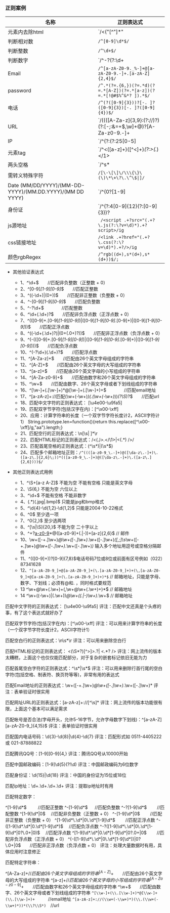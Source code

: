 ### 正则案例

|名称|正则表达式|
|----|----|
|元素内去除html|      `/<("[^"]*"|'[^']*'|[^'">])*>/gi`|
|判断相对数|         `/^[0-9]\d*$/`|
|判断整数|          `/^\d+$/`|
|判断数字|            `/^-?(?:\d+|\d{1,3}(?:.\d{3})+)(?:\.)/`|
|Email|              `/^[a-zA-Z0-9._%-]+@[a-zA-Z0-9.-]+.[a-zA-Z]{2,4}$/`|
|password|          `/^.*(?=.{6,})(?=.*d)(?=.*[A-Z])(?=.*[a-z])(?=.*[!@#$%^&*? ]).*$/`|
|电话|               `/^(?([0-9]{3}))?[-. ]?([0-9]{3})[-. ]?([0-9]{4})$/`|
|URL|                `/((([A-Za-z]{3,9}:(?:\/\/)?)(?:[-;:&=\+\$,\w]+@)?[A-Za-z0-9.-]+|(?:www.|[-;:&=\+\$,\w]+@)[A-Za-z0-9.-]+)((?:\/[\+~%\/.\w-_]*)?\??(?:[-\+=&;%@.\w_]*)#?(?:[\w]*))?)/`|
|IP|                 `/^(?:(?:25[0-5]|2[0-4][0-9]|[01]?[0-9][0-9]?).){3}(?:25[0-5]|2[0-4][0-9]|[01]?[0-9][0-9]?)$/`|
|元素tag|           `/^<([a-z]+)([^<]+)*(?:>(.*)</1>|s+/>)$/`
|两头空格|          `/^s*|s*$/g`
|需转义特殊字符|    `/[\-\[\]\/\\\{\}\(\)\*\+\?\.\^\$\|]/`
|Date (MM/DD/YYYY)/(MM-DD-YYYY)/(MM.DD.YYYY)/(MM DD YYYY)|`/^(0?[1-9]|1[012])[- /.](0?[1-9]|[12][0-9]|3[01])[- /.](19|20)?[0-9]{2}$/`|
|身份证|            `/^(?:4[0-9]{12}(?:[0-9]{3})?|5[1-5][0-9]{14}|6(?:011|5[0-9][0-9])[0-9]{12}|3[47][0-9]{13}|3(?:0[0-5]|[68][0-9])[0-9]{11}|(?:2131|1800|35d{3})d{11})$/`|
|js源地址|         ` /<script .+?src="(.+?\.js(?:\?v=\d)*).+?script>/ig`
|css链接地址|        `/<link .+?href="(.+?\.css(?:\?v=\d)*).+?/>/ig`
|颜色rgbRegex|   ` /^rgb((d+),s*(d+),s*(d+))$/;  `


* 其他验证表达式

  - 1、^\d+$　　//匹配非负整数（正整数 + 0）
  - 2、^[0-9]*[1-9][0-9]*$　　//匹配正整数
  - 3、^((-\d+)|(0+))$　　//匹配非正整数（负整数 + 0）
  - 4、^-[0-9]*[1-9][0-9]*$　　//匹配负整数
  - 5、^-?\d+$　　　　//匹配整数
  - 6、^\d+(\.\d+)?$　　//匹配非负浮点数（正浮点数 + 0）
  - 7、^(([0-9]+\.[0-9]*[1-9][0-9]*)|([0-9]*[1-9][0-9]*\.[0-9]+)|([0-9]*[1-9][0-9]*))$　　//匹配正浮点数
  - 8、^((-\d+(\.\d+)?)|(0+(\.0+)?))$　　//匹配非正浮点数（负浮点数 + 0）
  - 9、^(-(([0-9]+\.[0-9]*[1-9][0-9]*)|([0-9]*[1-9][0-9]*\.[0-9]+)|([0-9]*[1-9][0-9]*)))$　　//匹配负浮点数
  - 10、^(-?\d+)(\.\d+)?$　　//匹配浮点数
  - 11、^[A-Za-z]+$　　//匹配由26个英文字母组成的字符串
  - 12、^[A-Z]+$　　//匹配由26个英文字母的大写组成的字符串
  - 13、^[a-z]+$　　//匹配由26个英文字母的小写组成的字符串
  - 14、^[A-Za-z0-9]+$　　//匹配由数字和26个英文字母组成的字符串
  - 15、^\w+$　　//匹配由数字、26个英文字母或者下划线组成的字符串
  - 16、^[\w-]+(\.[\w-]+)*@[\w-]+(\.[\w-]+)+$　　　　//匹配email地址
  - 17、^[a-zA-z]+://匹配(\w+(-\w+)*)(\.(\w+(-\w+)*))*(\?\S*)?$　　//匹配url
  - 18、匹配中文字符的正则表达式： [\u4e00-\u9fa5]
  - 19、匹配双字节字符(包括汉字在内)：[^\x00-\xff]
  - 20、应用：计算字符串的长度（一个双字节字符长度计2，ASCII字符计1）
  String.prototype.len=function(){return this.replace([^\x00-\xff]/g,"aa").length;}
  - 21、匹配空行的正则表达式：\n[\s| ]*\r
  - 22、匹配HTML标记的正则表达式：/<(.*)>.*<\/\1>|<(.*) \/>/
  - 23、匹配首尾空格的正则表达式：(^\s*)|(\s*$)
  - 24、匹配多个邮箱地址正则：`/^((([a-z0-9_\.-]+)@([\da-z\.-]+)\.([a-z\.]{2,6}\;))*(([a-z0-9_\.-]+)@([\da-z\.-]+)\.([a-z\.]{2,6})))$/`

* 其他正则表达式用例

  - 1、^\S+[a-z A-Z]$ 不能为空 不能有空格 只能是英文字母
  - 2、\S{6,} 不能为空 六位以上
  - 3、^\d+$ 不能有空格 不能非数字
  - 4、(.*)(\.jpg|\.bmp)$ 只能是jpg和bmp格式
  - 5、^\d{4}\-\d{1,2}-\d{1,2}$ 只能是2004-10-22格式
  - 6、^0$ 至少选一项
  - 7、^0{2,}$ 至少选两项
  - 8、^[\s|\S]{20,}$ 不能为空 二十字以上
  - 9、^\+?[a-z0-9](([-+.]|[_]+)?[a-z0-9]+)*@([a-z0-9]+(\.|\-))+[a-z]{2,6}$  // 邮件
  - 10、\w+([-+.]\w+)*@\w+([-.]\w+)*\.\w+([-.]\w+)*([,;]\s*\w+([-+.]\w+)*@\w+([-.]\w+)*\.\w+([-.]\w+)*)* 输入多个地址用逗号或空格分隔邮件
  - 11、^(\([0-9]+\))?[0-9]{7,8}$电话号码7位或8位或前面有区号例如（022）87341628
  - 12、`^[a-zA-Z0-9_]+@[a-zA-Z0-9_]+(\.[a-zA-Z0-9_]+)+(\,[a-zA-Z0-9_]+@[a-zA-Z0-9_]+(\.[a-zA-Z0-9_]+)+)*$`   // 邮箱地址，只能是字母、数字、下划线；必须有@和. ，同时格式要规范
  - 13 ^\w+@\w+(\.\w+)+(\,\w+@\w+(\.\w+)+)*$   // 邮箱地址
  - 14 ^\w+((-\w+)|(\.\w+))*\@\w+((\.|-)\w+)*\.\w+$   // 邮箱地址

匹配中文字符的正则表达式： [\u4e00-\u9fa5]
评注：匹配中文还真是个头疼的事，有了这个表达式就好办了

匹配双字节字符(包括汉字在内)：[^\x00-\xff]
评注：可以用来计算字符串的长度（一个双字节字符长度计2，ASCII字符计1）

匹配空白行的正则表达式：\n\s*\r
评注：可以用来删除空白行

匹配HTML标记的正则表达式： <(\S*?)[^>]*>.*?| <.*? />
评注：网上流传的版本太糟糕，上面这个也仅仅能匹配部分，对于复杂的嵌套标记依旧无能为力

匹配首尾空白字符的正则表达式：^\s*|\s*$
评注：可以用来删除行首行尾的空白字符(包括空格、制表符、换页符等等)，非常有用的表达式

匹配Email地址的正则表达式：\w+([-+.]\w+)*@\w+([-.]\w+)*\.\w+([-.]\w+)*
评注：表单验证时很实用

匹配网址URL的正则表达式：[a-zA-z]+://[^\s]*
评注：网上流传的版本功能很有限，上面这个基本可以满足需求

匹配帐号是否合法(字母开头，允许5-16字节，允许字母数字下划线)：^[a-zA-Z][a-zA-Z0-9_]{4,15}$
评注：表单验证时很实用

匹配国内电话号码：\d{3}-\d{8}|\d{4}-\d{7}
评注：匹配形式如 0511-4405222 或 021-87888822

匹配腾讯QQ号：[1-9][0-9]{4,}
评注：腾讯QQ号从10000开始

匹配中国邮政编码：[1-9]\d{5}(?!\d)
评注：中国邮政编码为6位数字

匹配身份证：\d{15}|\d{18}
评注：中国的身份证为15位或18位

匹配ip地址：\d+\.\d+\.\d+\.\d+
评注：提取ip地址时有用

匹配特定数字：

^[1-9]\d*$　 　 //匹配正整数
^-[1-9]\d*$ 　 //匹配负整数
^-?[1-9]\d*$　　 //匹配整数
^[1-9]\d*|0$　 //匹配非负整数（正整数 + 0）
^-[1-9]\d*|0$　　 //匹配非正整数（负整数 + 0）
^[1-9]\d*\.\d*|0\.\d*[1-9]\d*$　　 //匹配正浮点数
^-([1-9]\d*\.\d*|0\.\d*[1-9]\d*)$　 //匹配负浮点数
^-?([1-9]\d*\.\d*|0\.\d*[1-9]\d*|0?\.0+|0)$　 //匹配浮点数
^[1-9]\d*\.\d*|0\.\d*[1-9]\d*|0?\.0+|0$　　 //匹配非负浮点数（正浮点数 + 0）
^(-([1-9]\d*\.\d*|0\.\d*[1-9]\d*))|0?\.0+|0$　　//匹配非正浮点数（负浮点数 + 0）
评注：处理大量数据时有用，具体应用时注意修正

匹配特定字符串：

^[A-Za-z]+$　　//匹配由26个英文字母组成的字符串
^[A-Z]+$　　//匹配由26个英文字母的大写组成的字符串
^[a-z]+$　　//匹配由26个英文字母的小写组成的字符串
^[A-Za-z0-9]+$　　//匹配由数字和26个英文字母组成的字符串
^\w+$　　//匹配由数字、26个英文字母或者下划线组成的字符串
`^[\\w-]+(\\.[\\w-]+)*@[\\w-]+(\\.[\\w-]+)+`　　　//email地址
`^[a-zA-z]+://(\\w+(-\\w+)*)(\\.(\\w+(-\\w+)*))*(\\?\\S*)`　//url

